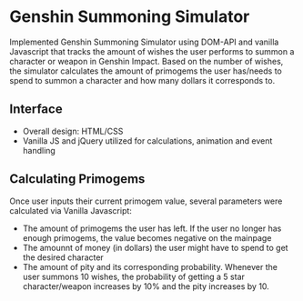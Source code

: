 <h1>Genshin Summoning Simulator</h1>
Implemented Genshin Summoning Simulator using DOM-API and vanilla Javascript that tracks the amount of wishes the user performs to summon a character or weapon in Genshin Impact. Based on the number of wishes, the simulator calculates the amount of primogems the user has/needs to spend to summon a character and how many dollars it corresponds to. 
<h2>Interface</h2>
<ul> 
  <li>Overall design: HTML/CSS </li>
  <li>Vanilla JS and jQuery utilized for calculations, animation and event handling</li>
</ul>
<h2>Calculating Primogems</h2>
Once user inputs their current primogem value, several parameters were calculated via Vanilla Javascript: 
<ul>
  <li>The amount of primogems the user has left. If the user no longer has enough primogems, the value becomes negative on the mainpage</li>
  <li>The amounnt of money (in dollars) the user might have to spend to get the desired character</li>
  <li>The amount of pity and its corresponding probability. Whenever the user summons 10 wishes, the probability of getting a 5 star character/weapon increases by 10% and the pity increases by 10.</li>
</ul>

